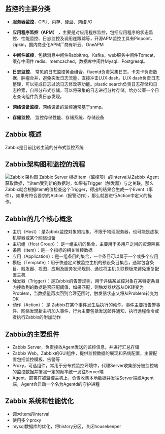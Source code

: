 
## 监控的主要分类
*  **服务器监控**，CPU、内存、硬盘、网络I/O
* **应用程序监控（APM）** ，主要是对应用程序监控，包括应用程序的状态监控、性能监控、日志监控及调用连跟踪等，开源APM监控工具有Pinpoint、zipkin，国内商业化APM厂商有听云、OneAPM

*  **中间件监控**，包括消息中间件Rabbitmq、Kafka，web服务中间件Tomcat， 缓存中间件 redis、memcached，数据库中间件Mysql、Postgresql。
* **日志监控**， 常见的日志监控黄金组合。fluentd负责采集日志。卡夫卡负责数据，肿瘤合并，避免突发日志流量，直接冲击LUX dash。LUX dash负责日志整理，可以完成日志过滤日志修改等功能。plastic search负责日志存储和日志检索，自带分布式存储，可以将采集的日志进行分片存储。给办公室一个日志查询组件负责日志发现。
*  **网络设备监控**，网络设备的监控通常基于snmp。
*  **存储监控**， 监控存储性能、存储系统、存储设备


## Zabbix 概述
Zabbix是目前比较主流的分布式监控系统


## Zabbix架构图和监控的流程
![Zabbix 架构图](https://img2018.cnblogs.com/blog/1479216/201809/1479216-20180915151433992-154130577.png)
Zabbix Server 根据Item（监控项）的Interval从Zabbix Agent获取数据，当Item受到新的数据时，如果有Trigger（触发器）与之关联，那么Zabbix就会根据item的值检查这个Trigger，得出的结果会生成一个Event（事件），如果有符合要求的Action（报警动作），那么就要进行Action中定义的操作。

## Zabbix的几个核心概念
* 主机（Host）：是Zabbix监控对象的抽象，不限于物理服务器，也可能是虚拟机容器或某个网络设备
* 主机组（Host Group）： 是一组主机的集合，主要用于多用户之间的资源隔离
* 条目（Item）：是一个指标的相关监控数据
* 应用（Application）：是一组条目的集合，一个条目可以属于一个或多个应用
* 模板（Template）：用于快速定义被监控主机的预设条目集合，通常包含条目、触发器、视图，应用及服务发现规则、通过将主机关联模板来避免重复配置主机
* 触发器（Trigger）：是Zabbix的告警规则，用于评估某监控对象在某特定条目内接收到的数据是否匹配阈值，如果匹配，则触发器状态从OK转变为Problem，当数据量再次回到合理范围时，触发器状态又将从Problem转变为OK
* 动作（Action）： 是
Zabbix在某个事件发生后执行的动作。事件主要指告警事件、网络发现新主机加入事件、行为主要包括发送邮件通知、执行远程命令或者执行Zabbix的附加动作

## Zabbix的主要组件
* Zabbix Server，负责接收Agent发送的监控信息，并进行汇总存储
* Zabbix Web，Zabbix的GUI组件，提供监控数据的展现和系统配置，主要配置包括监控模板、告警等
* Proxy，可选组件，常用于分布式监控环境中，代理Server收集部分被监控端的监控数据并按照一定的频率统一发往Server端
* Agent，部署在被监控主机上，负责收集本地数据并发往Server端或Agent端，Agent会启动一个名为Agentd的守护进程

## Zabbix 系统和性能优化
* 调大Item的interval
* 使用多个proxy
* mysql数据库的优化，将history分区，关闭housekeeper